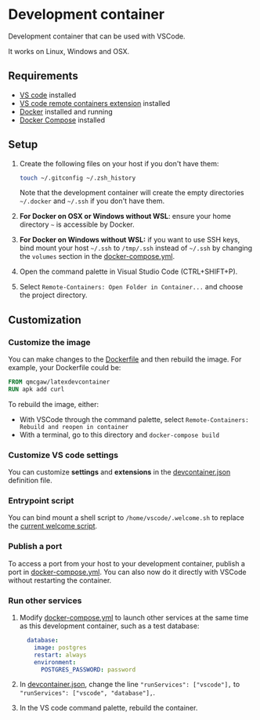 # Development container

Development container that can be used with VSCode.

It works on Linux, Windows and OSX.

## Requirements

- [VS code](https://code.visualstudio.com/download) installed
- [VS code remote containers extension](https://marketplace.visualstudio.com/items?itemName=ms-vscode-remote.remote-containers) installed
- [Docker](https://www.docker.com/products/docker-desktop) installed and running
- [Docker Compose](https://docs.docker.com/compose/install/) installed

## Setup

1. Create the following files on your host if you don't have them:

    ```sh
    touch ~/.gitconfig ~/.zsh_history
    ```

    Note that the development container will create the empty directories `~/.docker` and `~/.ssh` if you don't have them.

1. **For Docker on OSX or Windows without WSL**: ensure your home directory `~` is accessible by Docker.
1. **For Docker on Windows without WSL:** if you want to use SSH keys, bind mount your host `~/.ssh` to `/tmp/.ssh` instead of `~/.ssh` by changing the `volumes` section in the [docker-compose.yml](docker-compose.yml).
1. Open the command palette in Visual Studio Code (CTRL+SHIFT+P).
1. Select `Remote-Containers: Open Folder in Container...` and choose the project directory.

## Customization

### Customize the image

You can make changes to the [Dockerfile](Dockerfile) and then rebuild the image. For example, your Dockerfile could be:

```Dockerfile
FROM qmcgaw/latexdevcontainer
RUN apk add curl
```

To rebuild the image, either:

- With VSCode through the command palette, select `Remote-Containers: Rebuild and reopen in container`
- With a terminal, go to this directory and `docker-compose build`

### Customize VS code settings

You can customize **settings** and **extensions** in the [devcontainer.json](devcontainer.json) definition file.

### Entrypoint script

You can bind mount a shell script to `/home/vscode/.welcome.sh` to replace the [current welcome script](shell/.welcome.sh).

### Publish a port

To access a port from your host to your development container, publish a port in [docker-compose.yml](docker-compose.yml). You can also now do it directly with VSCode without restarting the container.

### Run other services

1. Modify [docker-compose.yml](docker-compose.yml) to launch other services at the same time as this development container, such as a test database:

    ```yml
      database:
        image: postgres
        restart: always
        environment:
          POSTGRES_PASSWORD: password
    ```

1. In [devcontainer.json](devcontainer.json), change the line `"runServices": ["vscode"],` to `"runServices": ["vscode", "database"],`.
1. In the VS code command palette, rebuild the container.